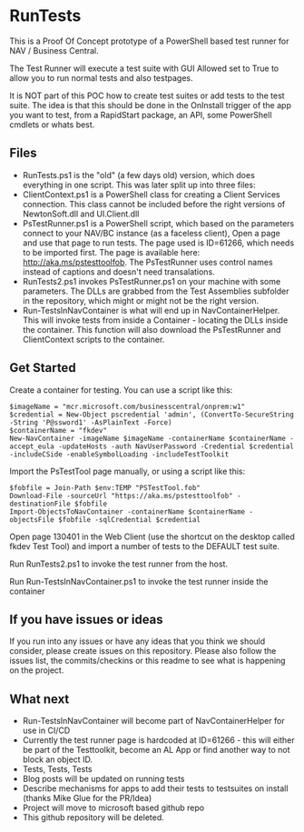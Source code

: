 # RunTests

This is a Proof Of Concept prototype of a PowerShell based test runner for NAV / Business Central.

The Test Runner will execute a test suite with GUI Allowed set to True to allow you to run normal tests and also testpages.

It is NOT part of this POC how to create test suites or add tests to the test suite. The idea is that this should be done in the OnInstall trigger of the app you want to test, from a RapidStart package, an API, some PowerShell cmdlets or whats best.

## Files
- RunTests.ps1 is the "old" (a few days old) version, which does everything in one script. This was later split up into three files:
- ClientContext.ps1 is a PowerShell class for creating a Client Services connection. This class cannot be included before the right versions of NewtonSoft.dll and UI.Client.dll
- PsTestRunner.ps1 is a PowerShell script, which based on the parameters connect to your NAV/BC instance (as a faceless client), Open a page and use that page to run tests. The page used is ID=61266, which needs to be imported first. The page is available here: http://aka.ms/pstesttoolfob. The PsTestRunner uses control names instead of captions and doesn't need transalations.
- RunTests2.ps1 invokes PsTestRunner.ps1 on your machine with some parameters. The DLLs are grabbed from the Test Assemblies subfolder in the repository, which might or might not be the right version.
- Run-TestsInNavContainer is what will end up in NavContainerHelper. This will invoke tests from inside a Container - locating the DLLs inside the container. This function will also download the PsTestRunner and ClientContext scripts to the container. 

## Get Started
Create a container for testing. You can use a script like this:
```
$imageName = "mcr.microsoft.com/businesscentral/onprem:w1"
$credential = New-Object pscredential 'admin', (ConvertTo-SecureString -String 'P@ssword1' -AsPlainText -Force)
$containerName = "fkdev"
New-NavContainer -imageName $imageName -containerName $containerName -accept_eula -updateHosts -auth NavUserPassword -Credential $credential -includeCSide -enableSymbolLoading -includeTestToolkit
```
Import the PsTestTool page manually, or using a script like this:
```
$fobfile = Join-Path $env:TEMP "PSTestTool.fob"
Download-File -sourceUrl "https://aka.ms/pstesttoolfob" -destinationFile $fobfile
Import-ObjectsToNavContainer -containerName $containerName -objectsFile $fobfile -sqlCredential $credential
```
Open page 130401 in the Web Client (use the shortcut on the desktop called fkdev Test Tool) and import a number of tests to the DEFAULT test suite.

Run RunTests2.ps1 to invoke the test runner from the host.

Run Run-TestsInNavContainer.ps1 to invoke the test runner inside the container

## If you have issues or ideas

If you run into any issues or have any ideas that you think we should consider, please create issues on this repository. Please also follow the issues list, the commits/checkins or this readme to see what is happening on the project.

## What next

- Run-TestsInNavContainer will become part of NavContainerHelper for use in CI/CD
- Currently the test runner page is hardcoded at ID=61266 - this will either be part of the Testtoolkit, become an AL App or find another way to not block an object ID.
- Tests, Tests, Tests
- Blog posts will be updated on running tests
- Describe mechanisms for apps to add their tests to testsuites on install (thanks Mike Glue for the PR/Idea)
- Project will move to microsoft based github repo
- This github repository will be deleted.